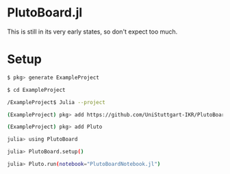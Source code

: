 # PlutoBoard.jl

This is still in its very early states, so don't expect too much.

# Setup
```bash
$ pkg> generate ExampleProject
```
```bash
$ cd ExampleProject
```
```bash
/ExampleProject$ Julia --project
```
```bash
(ExampleProject) pkg> add https://github.com/UniStuttgart-IKR/PlutoBoard.jl
```
```bash
(ExampleProject) pkg> add Pluto
```
```bash
julia> using PlutoBoard
```
```bash
julia> PlutoBoard.setup()
```
```bash
julia> Pluto.run(notebook="PlutoBoardNotebook.jl")
```
